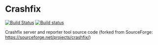 # Crashfix
[![Build Status](https://travis-ci.org/0unit/crashfix.svg?branch=master)](https://travis-ci.org/0unit/crashfix) [![Build status](https://ci.appveyor.com/api/projects/status/b35ow8gfempw3s95?svg=true)](https://ci.appveyor.com/project/0unit/crashfix)

Crashfix server and reporter tool source code (forked from SourceForge: https://sourceforge.net/projects/crashfix/)

